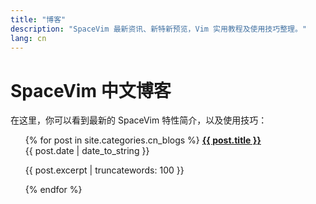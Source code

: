 ```yaml
---
title: "博客"
description: "SpaceVim 最新资讯、新特新预览，Vim 实用教程及使用技巧整理。"
lang: cn
---
```


# SpaceVim 中文博客

在这里，你可以看到最新的 SpaceVim 特性简介，以及使用技巧：

<ul>
    {% for post in site.categories.cn_blogs %}
               <strong><a href="{{ post.url }}">{{ post.title }}</a></strong>
               <br>
               <span class="post-date">{{ post.date | date_to_string }}</span>
               <p>{{ post.excerpt | truncatewords: 100 }}</p>
    {% endfor %}
</ul>
